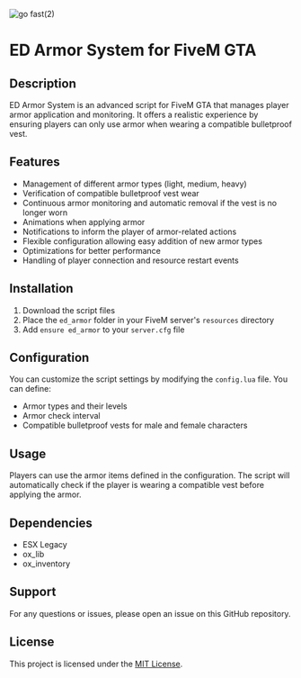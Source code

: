 ![go fast(2)](https://github.com/user-attachments/assets/1810f336-ea29-4d51-8b18-44f4cd379f08)

# ED Armor System for FiveM GTA

## Description

ED Armor System is an advanced script for FiveM GTA that manages player armor application and monitoring. It offers a realistic experience by ensuring players can only use armor when wearing a compatible bulletproof vest.

## Features

- Management of different armor types (light, medium, heavy)
- Verification of compatible bulletproof vest wear
- Continuous armor monitoring and automatic removal if the vest is no longer worn
- Animations when applying armor
- Notifications to inform the player of armor-related actions
- Flexible configuration allowing easy addition of new armor types
- Optimizations for better performance
- Handling of player connection and resource restart events

## Installation

1. Download the script files
2. Place the `ed_armor` folder in your FiveM server's `resources` directory
3. Add `ensure ed_armor` to your `server.cfg` file

## Configuration

You can customize the script settings by modifying the `config.lua` file. You can define:

- Armor types and their levels
- Armor check interval
- Compatible bulletproof vests for male and female characters

## Usage

Players can use the armor items defined in the configuration. The script will automatically check if the player is wearing a compatible vest before applying the armor.

## Dependencies

- ESX Legacy
- ox_lib
- ox_inventory

## Support

For any questions or issues, please open an issue on this GitHub repository.

## License

This project is licensed under the [MIT License](LICENSE).


